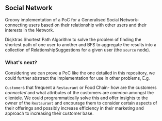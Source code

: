 ## Social Network

Groovy implementation of a PoC for a Generalised Social Network- connecting users based on their relationship with other users and their interests in the Network.

Disjktras Shortest Path Algorithm to solve the problem of finding the shortest path of one user to another and BFS to aggregate the results into a collection of RelationshipSuggestions for a given user (the `source` node).

### What's next?
Considering we can prove a PoC like the one detailed in this repository, we could further abstract the implementation for use in other problems, E.g. 

`Customer`s that frequent a `Restaurant` or Food Chain- how are the customers _connected_ and what attributes of the customers are _common_ amongst the clientele. 
We could programmatically solve this and offer insights to the owner of the `Restaurant` and encourage them to consider certain aspects of their offerings and possibly increase efficiency in their marketing and approach to increasing their customer base.
